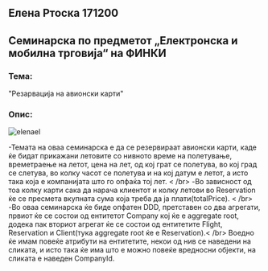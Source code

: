 ## Елена Ртоска 171200
## Семинарска по предметот „Електронска и мобилна трговија“ на ФИНКИ

### Тема: 
"Резарвација на авионски карти"

### Опис:

![elenael](https://user-images.githubusercontent.com/48455819/94686139-b24f8e00-032a-11eb-973c-a3007ab01a74.png)

-Темата на оваа семинарска е да се резервираат авионски карти, каде ќе бидат прикажани летовите со нивното време на полетување, времетраење на летот, цена на лет, од кој грат се полетува, во кој град се слетува, во колку часот се полетува и на кој датум е летот, а исто така која е компанијата што го опфаќа тој лет. < /br>
-Во зависност од тоа колку карти сака да нарача клиентот и колку летови во Reservation ќе се пресмета вкупната сума која треба да ја плати(totalPrice). < /br>
-Во оваа семинарска ќе биде опфатен DDD, претставен со два агрегати, првиот ќе се состои од ентитетот Company кој ќе е aggregate root, додека пак вториот агрегат ќе се состои од ентитетите Flight, Reservation и Client(тука aggregate root ќе е Reservation).< /br>
Воедно ќе имам повеќе атрибути на ентитетите, некои од нив се наведени на сликата, и исто така ќе има што е можно повеќе вредносни објекти, на сликата е наведен CompanyId.
